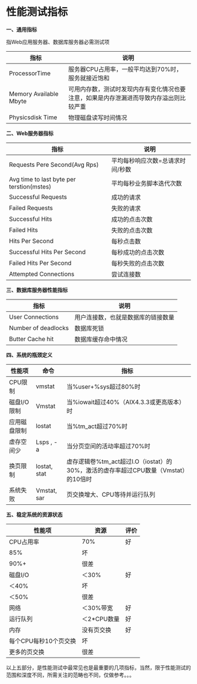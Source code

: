 # 性能测试指标

**一、通用指标**

指Web应用服务器、数据库服务器必需测试项

| 指标                   | 说明                                                         |
| ---------------------- | ------------------------------------------------------------ |
| ProcessorTime          | 服务器CPU占用率，一般平均达到70%时，服务就接近饱和           |
| Memory Available Mbyte | 可用内存数，测试时发现内存有变化情况也要注意，如果是内存泄漏进而导致内存溢出则比较严重 |
| Physicsdisk Time       | 物理磁盘读写时间情况                                         |

 

**二、Web服务器指标**

| 指标                                      | 说明                             |
| ----------------------------------------- | -------------------------------- |
| Requests Pere Second(Avg Rps)             | 平均每秒响应次数=总请求时间/秒数 |
| Avg time to last byte per terstion(mstes) | 平均每秒业务脚本迭代次数         |
| Successful Requests                       | 成功的请求                       |
| Failed Requests                           | 失败的请求                       |
| Successful Hits                           | 成功的点击次数                   |
| Failed Hits                               | 失败的点击次数                   |
| Hits Per Second                           | 每秒点击数                       |
| Successful Hits Per Second                | 每秒成功的点击次数               |
| Failed Hits Per Second                    | 每秒失败的点击次数               |
| Attempted Connections                     | 尝试连接数                       |

 

**三、数据库服务器性能指标**

| 指标                | 说明                               |
| ------------------- | ---------------------------------- |
| User Connections    | 用户连接数，也就是数据库的链接数量 |
| Number of deadlocks | 数据库死锁                         |
| Butter Cache hit    | 数据库缓存命中情况                 |

 

**四、系统的瓶颈定义**

| 性能项       | 命令         | 指标                                                         |
| ------------ | ------------ | ------------------------------------------------------------ |
| CPU限制      | vmstat       | 当%user+%sys超过80%时                                        |
| 磁盘I/O限制  | Vmstat       | 当%iowait超过40%（AIX4.3.3或更高版本）时                     |
| 应用磁盘限制 | lostat       | 当%tm_act超过70%时                                           |
| 虚存空间少   | Lsps , -a    | 当分页空间的活动率超过70%时                                  |
| 换页限制     | lostat, stat | 虚存逻辑卷%tm_act超过I.O（iostat）的30%，激活的虚存率超过CPU数量（Vmstat）的10倍时 |
| 系统失败     | Vmstat, sar  | 页交换增大、CPU等待并运行队列                                |

 

**五、稳定系统的资源状态**

| 性能项                | 资源        | 评价 |
| --------------------- | ----------- | ---- |
| CPU占用率             | 70%         | 好   |
| 85%                   | 坏          |      |
| 90%+                  | 很差        |      |
| 磁盘I/O               | ＜30%       | 好   |
| ＜40%                 | 坏          |      |
| ＜50%                 | 很差        |      |
| 网络                  | ＜30%带宽   | 好   |
| 运行队列              | ＜2*CPU数量 | 好   |
| 内存                  | 没有页交换  | 好   |
| 每个CPU每秒10个页交换 | 坏          |      |
| 更多的页交换          | 很差        |      |

 

以上五部分，是性能测试中最常见也是最重要的几项指标，当然，限于性能测试的范围和深度不同，所需关注的范畴也不同，仅做参考。。。